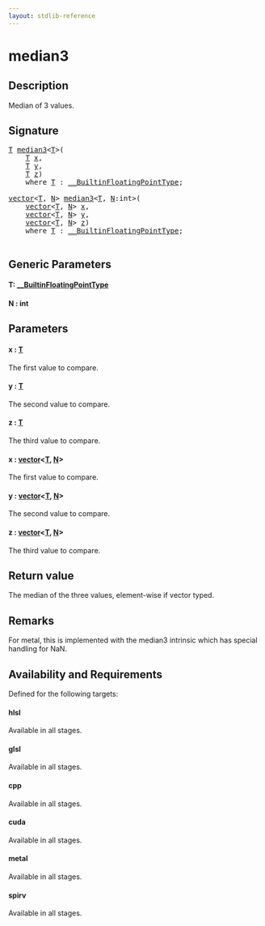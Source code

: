 ```yaml
---
layout: stdlib-reference
---
```


# median3

## Description

Median of 3 values.



## Signature 

<pre>
<a href="median3.html#typeparam-T" class="code_type">T</a> <a href="median3.html">median3</a>&lt;<a href="median3.html#typeparam-T" class="code_type">T</a>&gt;(
    <a href="median3.html#typeparam-T" class="code_type">T</a> <a href="median3.html#decl-x" class="code_param">x</a>,
    <a href="median3.html#typeparam-T" class="code_type">T</a> <a href="median3.html#decl-y" class="code_param">y</a>,
    <a href="median3.html#typeparam-T" class="code_type">T</a> <a href="median3.html#decl-z" class="code_param">z</a>)
    <span class='code_keyword'>where</span> <a href="median3.html#typeparam-T" class="code_type">T</a> : <a href="index.html" class="code_type">__BuiltinFloatingPointType</a>;

<a href="index.html" class="code_type">vector</a>&lt;<a href="median3.html#typeparam-T" class="code_type">T</a>, <a href="median3.html#decl-N" class="code_var">N</a>&gt; <a href="median3.html">median3</a>&lt;<a href="median3.html#typeparam-T" class="code_type">T</a>, <a href="median3.html#decl-N" class="code_var">N</a>:<span class="code_keyword">int</span>&gt;(
    <a href="index.html" class="code_type">vector</a>&lt;<a href="median3.html#typeparam-T" class="code_type">T</a>, <a href="median3.html#decl-N" class="code_var">N</a>&gt; <a href="median3.html#decl-x" class="code_param">x</a>,
    <a href="index.html" class="code_type">vector</a>&lt;<a href="median3.html#typeparam-T" class="code_type">T</a>, <a href="median3.html#decl-N" class="code_var">N</a>&gt; <a href="median3.html#decl-y" class="code_param">y</a>,
    <a href="index.html" class="code_type">vector</a>&lt;<a href="median3.html#typeparam-T" class="code_type">T</a>, <a href="median3.html#decl-N" class="code_var">N</a>&gt; <a href="median3.html#decl-z" class="code_param">z</a>)
    <span class='code_keyword'>where</span> <a href="median3.html#typeparam-T" class="code_type">T</a> : <a href="index.html" class="code_type">__BuiltinFloatingPointType</a>;

</pre>

## Generic Parameters

####  <a id="typeparam-T"></a>T: [\_\_BuiltinFloatingPointType](../interfaces/0_builtinfloatingpointtype-029hm/index)
####  <a id="decl-N"></a>N  : int

## Parameters

####  <a id="decl-x"></a>x  : [T](median3#typeparam-T)
The first value to compare.

####  <a id="decl-y"></a>y  : [T](median3#typeparam-T)
The second value to compare.

####  <a id="decl-z"></a>z  : [T](median3#typeparam-T)
The third value to compare.

####  <a id="decl-x"></a>x  : [vector](../types/vector/index)\<[T](../types/vector/index#typeparam-T), [N](../types/vector/index#decl-N)\>
The first value to compare.

####  <a id="decl-y"></a>y  : [vector](../types/vector/index)\<[T](../types/vector/index#typeparam-T), [N](../types/vector/index#decl-N)\>
The second value to compare.

####  <a id="decl-z"></a>z  : [vector](../types/vector/index)\<[T](../types/vector/index#typeparam-T), [N](../types/vector/index#decl-N)\>
The third value to compare.


## Return value
The median of the three values, element-wise if vector typed.

## Remarks
For metal, this is implemented with the median3 intrinsic which has special handling for NaN.


## Availability and Requirements

Defined for the following targets:

#### hlsl
Available in all stages.

#### glsl
Available in all stages.

#### cpp
Available in all stages.

#### cuda
Available in all stages.

#### metal
Available in all stages.

#### spirv
Available in all stages.



